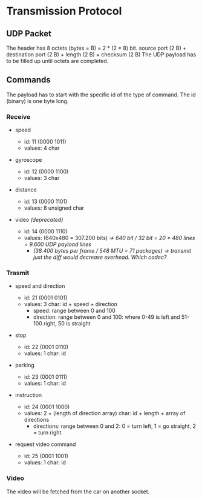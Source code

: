 # Transmission Protocol

## UDP Packet
The header has 8 octets (bytes = B) = 2 * (2 * 8) bit. source port (2 B) + destination port (2 B) + length (2 B) + checksum (2 B)
The UDP payload has to be filled up until octets are completed.


## Commands
The payload has to start with the specific id of the type of command. The id (binary) is one byte long. 

### Receive
* speed 
	* id: 11 (0000 1011)
	* values: 4 char

* gyroscope
	* id: 12 (0000 1100)
	* values: 3 char

* distance
	* id: 13 (0000 1101)
	* values: 8 unsigned char

* video *(deprecated)*
	* id: 14 (0000 1110)
	* values: (640x480 = 307.200 bits) <i>-> 640 bit / 32 bit = 20 * 480 lines = 9.600 UDP payload lines</i>
		* <i>(38.400 bytes per frame / 548 MTU = 71 packages) -> transmit just the diff would decrease overhead. Which codec?</i>


### Trasmit
* speed and direction
	* id: 21 (0001 0101)
	* values: 3 char: id + speed + direction
		* speed: range between 0 and 100
		* direction: range between 0 and 100: where 0-49 is left and 51-100 right, 50 is straight

* stop
	* id: 22 (0001 0110)
	* values: 1 char: id

* parking
	* id: 23 (0001 0111)
	* values: 1 char: id

* instruction
	* id: 24 (0001 1000)
	* values: 2 + (length of direction array) char: id + length + array of directions
		* directions: range between 0 and 2: 0 = turn left, 1 = go straight, 2 = turn right

* request video command
	* id: 25 (0001 1001)
	* values: 1 char: id

### Video
The video will be fetched from the car on another socket. 
